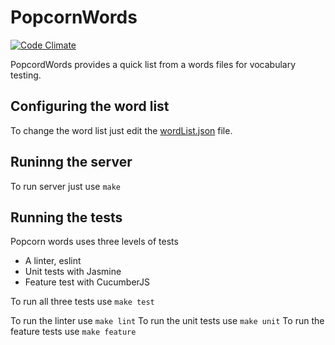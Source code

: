 # PopcornWords
[![Code Climate](https://codeclimate.com/github/jpbarela/PopcornWords/badges/gpa.svg)](https://codeclimate.com/github/jpbarela/PopcornWords)

PopcordWords provides a quick list from a words files for vocabulary testing.

## Configuring the word list
To change the word list just edit the [wordList.json](config/wordList.json) file.

## Runinng the server
To run server just use ``make``

## Running the tests
Popcorn words uses three levels of tests

* A linter, eslint 
* Unit tests with Jasmine
* Feature test with CucumberJS

To run all three tests use ``make test``

To run the linter use ``make lint``
To run the unit tests use ``make unit``
To run the feature tests use ``make feature``